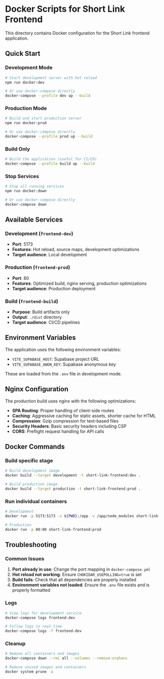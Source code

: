 # Docker Scripts for Short Link Frontend

This directory contains Docker configuration for the Short Link frontend application.

## Quick Start

### Development Mode

```bash
# Start development server with hot reload
npm run docker:dev

# Or use docker-compose directly
docker-compose --profile dev up --build
```

### Production Mode

```bash
# Build and start production server
npm run docker:prod

# Or use docker-compose directly
docker-compose --profile prod up --build
```

### Build Only

```bash
# Build the application (useful for CI/CD)
docker-compose --profile build up --build
```

### Stop Services

```bash
# Stop all running services
npm run docker:down

# Or use docker-compose directly
docker-compose down
```

## Available Services

### Development (`frontend-dev`)

- **Port**: 5173
- **Features**: Hot reload, source maps, development optimizations
- **Target audience**: Local development

### Production (`frontend-prod`)

- **Port**: 80
- **Features**: Optimized build, nginx serving, production optimizations
- **Target audience**: Production deployment

### Build (`frontend-build`)

- **Purpose**: Build artifacts only
- **Output**: `./dist` directory
- **Target audience**: CI/CD pipelines

## Environment Variables

The application uses the following environment variables:

- `VITE_SUPABASE_HOST`: Supabase project URL
- `VITE_SUPABASE_ANON_KEY`: Supabase anonymous key

These are loaded from the `.env` file in development mode.

## Nginx Configuration

The production build uses nginx with the following optimizations:

- **SPA Routing**: Proper handling of client-side routes
- **Caching**: Aggressive caching for static assets, shorter cache for HTML
- **Compression**: Gzip compression for text-based files
- **Security Headers**: Basic security headers including CSP
- **CORS**: Preflight request handling for API calls

## Docker Commands

### Build specific stage

```bash
# Build development image
docker build --target development -t short-link-frontend:dev .

# Build production image
docker build --target production -t short-link-frontend:prod .
```

### Run individual containers

```bash
# Development
docker run -p 5173:5173 -v ${PWD}:/app -v /app/node_modules short-link-frontend:dev

# Production
docker run -p 80:80 short-link-frontend:prod
```

## Troubleshooting

### Common Issues

1. **Port already in use**: Change the port mapping in `docker-compose.yml`
2. **Hot reload not working**: Ensure `CHOKIDAR_USEPOLLING=true` is set
3. **Build fails**: Check that all dependencies are properly installed
4. **Environment variables not loaded**: Ensure the `.env` file exists and is properly formatted

### Logs

```bash
# View logs for development service
docker-compose logs frontend-dev

# Follow logs in real-time
docker-compose logs -f frontend-dev
```

### Cleanup

```bash
# Remove all containers and images
docker-compose down --rmi all --volumes --remove-orphans

# Remove unused images and containers
docker system prune -a
```
